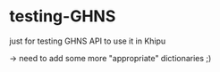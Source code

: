 testing-GHNS
============

just for testing GHNS API to use it in Khipu
 
 -> need to add some more "appropriate" dictionaries ;)
